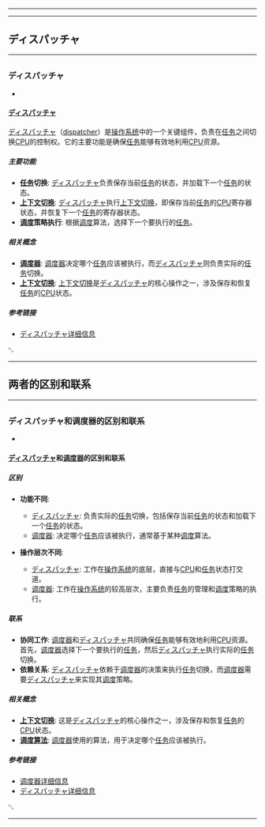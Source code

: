 # 
___
___
## ディスパッチャ
___
## 
### ディスパッチャ
- 

#### [ディスパッチャ](https://zh.wikipedia.org/wiki/ディスパッチャ)

[ディスパッチャ](https://zh.wikipedia.org/wiki/ディスパッチャ)（[dispatcher](https://zh.wikipedia.org/wiki/dispatcher)）是[操作系统](https://zh.wikipedia.org/wiki/操作系统)中的一个关键组件，负责在[任务](https://zh.wikipedia.org/wiki/任务)之间切换[CPU](https://zh.wikipedia.org/wiki/CPU)的控制权。它的主要功能是确保[任务](https://zh.wikipedia.org/wiki/任务)能够有效地利用[CPU](https://zh.wikipedia.org/wiki/CPU)资源。

##### 主要功能

- **[任务](https://zh.wikipedia.org/wiki/任务)切换**: [ディスパッチャ](https://zh.wikipedia.org/wiki/ディスパッチャ)负责保存当前[任务](https://zh.wikipedia.org/wiki/任务)的状态，并加载下一个[任务](https://zh.wikipedia.org/wiki/任务)的状态。
- **[上下文切换](https://zh.wikipedia.org/wiki/上下文切换)**: [ディスパッチャ](https://zh.wikipedia.org/wiki/ディスパッチャ)执行[上下文切换](https://zh.wikipedia.org/wiki/上下文切换)，即保存当前[任务](https://zh.wikipedia.org/wiki/任务)的[CPU](https://zh.wikipedia.org/wiki/CPU)寄存器状态，并恢复下一个[任务](https://zh.wikipedia.org/wiki/任务)的寄存器状态。
- **[调度](https://zh.wikipedia.org/wiki/调度)策略执行**: 根据[调度](https://zh.wikipedia.org/wiki/调度)算法，选择下一个要执行的[任务](https://zh.wikipedia.org/wiki/任务)。

##### 相关概念

- **[调度器](https://zh.wikipedia.org/wiki/调度器)**: [调度器](https://zh.wikipedia.org/wiki/调度器)决定哪个[任务](https://zh.wikipedia.org/wiki/任务)应该被执行，而[ディスパッチャ](https://zh.wikipedia.org/wiki/ディスパッチャ)则负责实际的[任务](https://zh.wikipedia.org/wiki/任务)切换。
- **[上下文切换](https://zh.wikipedia.org/wiki/上下文切换)**: [上下文切换](https://zh.wikipedia.org/wiki/上下文切换)是[ディスパッチャ](https://zh.wikipedia.org/wiki/ディスパッチャ)的核心操作之一，涉及保存和恢复[任务](https://zh.wikipedia.org/wiki/任务)的[CPU](https://zh.wikipedia.org/wiki/CPU)状态。

##### 参考链接

- [ディスパッチャ详细信息](https://zh.wikipedia.org/wiki/调度_(计算机科学))

␃
___
## 两者的区别和联系
___
## 
### ディスパッチャ和调度器的区别和联系
- 

#### [ディスパッチャ](https://zh.wikipedia.org/wiki/ディスパッチャ)和[调度器](https://zh.wikipedia.org/wiki/调度器)的区别和联系

##### 区别

- **功能不同**:
  - [ディスパッチャ](https://zh.wikipedia.org/wiki/ディスパッチャ): 负责实际的[任务](https://zh.wikipedia.org/wiki/任务)切换，包括保存当前[任务](https://zh.wikipedia.org/wiki/任务)的状态和加载下一个[任务](https://zh.wikipedia.org/wiki/任务)的状态。
  - [调度器](https://zh.wikipedia.org/wiki/调度器): 决定哪个[任务](https://zh.wikipedia.org/wiki/任务)应该被执行，通常基于某种[调度](https://zh.wikipedia.org/wiki/调度)算法。

- **操作层次不同**:
  - [ディスパッチャ](https://zh.wikipedia.org/wiki/ディスパッチャ): 工作在[操作系统](https://zh.wikipedia.org/wiki/操作系统)的底层，直接与[CPU](https://zh.wikipedia.org/wiki/CPU)和[任务](https://zh.wikipedia.org/wiki/任务)状态打交道。
  - [调度器](https://zh.wikipedia.org/wiki/调度器): 工作在[操作系统](https://zh.wikipedia.org/wiki/操作系统)的较高层次，主要负责[任务](https://zh.wikipedia.org/wiki/任务)的管理和[调度](https://zh.wikipedia.org/wiki/调度)策略的执行。

##### 联系

- **协同工作**: [调度器](https://zh.wikipedia.org/wiki/调度器)和[ディスパッチャ](https://zh.wikipedia.org/wiki/ディスパッチャ)共同确保[任务](https://zh.wikipedia.org/wiki/任务)能够有效地利用[CPU](https://zh.wikipedia.org/wiki/CPU)资源。首先，[调度器](https://zh.wikipedia.org/wiki/调度器)选择下一个要执行的[任务](https://zh.wikipedia.org/wiki/任务)，然后[ディスパッチャ](https://zh.wikipedia.org/wiki/ディスパッチャ)执行实际的[任务](https://zh.wikipedia.org/wiki/任务)切换。
- **依赖关系**: [ディスパッチャ](https://zh.wikipedia.org/wiki/ディスパッチャ)依赖于[调度器](https://zh.wikipedia.org/wiki/调度器)的决策来执行[任务](https://zh.wikipedia.org/wiki/任务)切换，而[调度器](https://zh.wikipedia.org/wiki/调度器)需要[ディスパッチャ](https://zh.wikipedia.org/wiki/ディスパッチャ)来实现其[调度](https://zh.wikipedia.org/wiki/调度)策略。

##### 相关概念

- **[上下文切换](https://zh.wikipedia.org/wiki/上下文切换)**: 这是[ディスパッチャ](https://zh.wikipedia.org/wiki/ディスパッチャ)的核心操作之一，涉及保存和恢复[任务](https://zh.wikipedia.org/wiki/任务)的[CPU](https://zh.wikipedia.org/wiki/CPU)状态。
- **[调度算法](https://zh.wikipedia.org/wiki/调度算法)**: [调度器](https://zh.wikipedia.org/wiki/调度器)使用的算法，用于决定哪个[任务](https://zh.wikipedia.org/wiki/任务)应该被执行。

##### 参考链接

- [调度器详细信息](https://zh.wikipedia.org/wiki/调度_(计算机科学))
- [ディスパッチャ详细信息](https://zh.wikipedia.org/wiki/调度_(计算机科学))

␃
___
